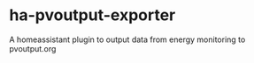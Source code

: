 # ha-pvoutput-exporter
A homeassistant plugin to output data from energy monitoring to pvoutput.org
